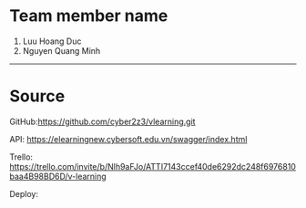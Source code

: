 # Team member name

1. Luu Hoang Duc
2. Nguyen Quang Minh

---

# Source

GitHub:https://github.com/cyber2z3/vlearning.git

API: https://elearningnew.cybersoft.edu.vn/swagger/index.html

Trello: https://trello.com/invite/b/Nlh9aFJo/ATTI7143ccef40de6292dc248f6976810baa4B98BD6D/v-learning

Deploy:
